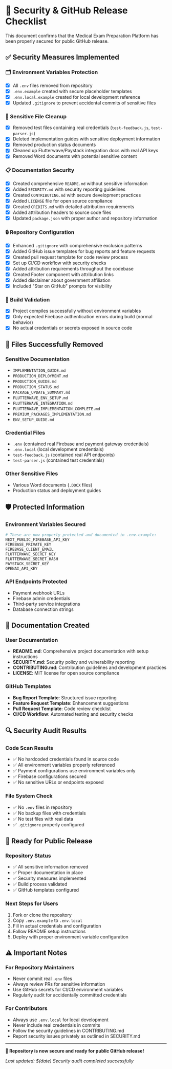 # 🔐 Security & GitHub Release Checklist

This document confirms that the Medical Exam Preparation Platform has been properly secured for public GitHub release.

## ✅ Security Measures Implemented

### 🗂️ Environment Variables Protection
- [x] All `.env` files removed from repository
- [x] `.env.example` created with secure placeholder templates
- [x] `.env.local.example` created for local development reference
- [x] Updated `.gitignore` to prevent accidental commits of sensitive files

### 🧹 Sensitive File Cleanup
- [x] Removed test files containing real credentials (`test-feedback.js`, `test-parser.js`)
- [x] Deleted implementation guides with sensitive deployment information
- [x] Removed production status documents
- [x] Cleaned up Flutterwave/Paystack integration docs with real API keys
- [x] Removed Word documents with potential sensitive content

### 📋 Documentation Security
- [x] Created comprehensive `README.md` without sensitive information
- [x] Added `SECURITY.md` with security reporting guidelines
- [x] Created `CONTRIBUTING.md` with secure development practices
- [x] Added `LICENSE` file for open source compliance
- [x] Created `CREDITS.md` with detailed attribution requirements
- [x] Added attribution headers to source code files
- [x] Updated `package.json` with proper author and repository information

### 🔒 Repository Configuration
- [x] Enhanced `.gitignore` with comprehensive exclusion patterns
- [x] Added GitHub issue templates for bug reports and feature requests
- [x] Created pull request template for code review process
- [x] Set up CI/CD workflow with security checks
- [x] Added attribution requirements throughout the codebase
- [x] Created Footer component with attribution links
- [x] Added disclaimer about government affiliation
- [x] Included "Star on GitHub" prompts for visibility

### 🧪 Build Validation
- [x] Project compiles successfully without environment variables
- [x] Only expected Firebase authentication errors during build (normal behavior)
- [x] No actual credentials or secrets exposed in source code

## 🚫 Files Successfully Removed

### Sensitive Documentation
- `IMPLEMENTATION_GUIDE.md`
- `PRODUCTION_DEPLOYMENT.md` 
- `PRODUCTION_GUIDE.md`
- `PRODUCTION_STATUS.md`
- `PACKAGE_UPDATE_SUMMARY.md`
- `FLUTTERWAVE_ENV_SETUP.md`
- `FLUTTERWAVE_INTEGRATION.md`
- `FLUTTERWAVE_IMPLEMENTATION_COMPLETE.md`
- `PREMIUM_PACKAGES_IMPLEMENTATION.md`
- `ENV_SETUP_GUIDE.md`

### Credential Files
- `.env` (contained real Firebase and payment gateway credentials)
- `.env.local` (local development credentials)
- `test-feedback.js` (contained real API endpoints)
- `test-parser.js` (contained test credentials)

### Other Sensitive Files
- Various Word documents (`.DOCX` files)
- Production status and deployment guides

## 🛡️ Protected Information

### Environment Variables Secured
```bash
# These are now properly protected and documented in .env.example:
NEXT_PUBLIC_FIREBASE_API_KEY
FIREBASE_PRIVATE_KEY
FIREBASE_CLIENT_EMAIL
FLUTTERWAVE_SECRET_KEY
FLUTTERWAVE_SECRET_HASH
PAYSTACK_SECRET_KEY
OPENAI_API_KEY
```

### API Endpoints Protected
- Payment webhook URLs
- Firebase admin credentials
- Third-party service integrations
- Database connection strings

## 📝 Documentation Created

### User Documentation
- **README.md**: Comprehensive project documentation with setup instructions
- **SECURITY.md**: Security policy and vulnerability reporting
- **CONTRIBUTING.md**: Contribution guidelines and development practices
- **LICENSE**: MIT license for open source compliance

### GitHub Templates
- **Bug Report Template**: Structured issue reporting
- **Feature Request Template**: Enhancement suggestions
- **Pull Request Template**: Code review checklist
- **CI/CD Workflow**: Automated testing and security checks

## 🔍 Security Audit Results

### Code Scan Results
- ✅ No hardcoded credentials found in source code
- ✅ All environment variables properly referenced
- ✅ Payment configurations use environment variables only
- ✅ Firebase configurations secured
- ✅ No sensitive URLs or endpoints exposed

### File System Check
- ✅ No `.env` files in repository
- ✅ No backup files with credentials
- ✅ No test files with real data
- ✅ `.gitignore` properly configured

## 🚀 Ready for Public Release

### Repository Status
- ✅ All sensitive information removed
- ✅ Proper documentation in place
- ✅ Security measures implemented
- ✅ Build process validated
- ✅ GitHub templates configured

### Next Steps for Users
1. Fork or clone the repository
2. Copy `.env.example` to `.env.local`
3. Fill in actual credentials and configuration
4. Follow README setup instructions
5. Deploy with proper environment variable configuration

## ⚠️ Important Notes

### For Repository Maintainers
- Never commit real `.env` files
- Always review PRs for sensitive information
- Use GitHub secrets for CI/CD environment variables
- Regularly audit for accidentally committed credentials

### For Contributors
- Always use `.env.local` for local development
- Never include real credentials in commits
- Follow the security guidelines in CONTRIBUTING.md
- Report security issues privately as outlined in SECURITY.md

---

**🎉 Repository is now secure and ready for public GitHub release!**

*Last updated: $(date)*
*Security audit completed successfully*
